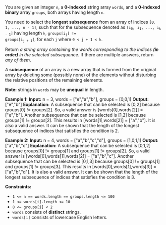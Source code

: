 You are given an integer `n`, a **0-indexed** 
string array `words`, and a **0-indexed** **binary** 
array `groups`, both arrays having length `n`.

You need to select the **longest** **subsequence** 
from an array of indices `[0, 1, ..., n - 1]`, such that 
for the subsequence denoted 
as <code>[i<sub>0</sub>, i<sub>1</sub>, ..., i<sub>k - 1</sub>]</code> 
having length `k`, <code>groups[i<sub>j</sub>] != groups[i<sub>j + 1</sub>]</code>, 
for each `j` where `0 < j + 1 < k`.

Return _a string array containing the words corresponding to 
the indices **(in order)** in the selected subsequence_. 
If there are multiple answers, return _any of them_.

A **subsequence** of an array is a new array that is formed 
from the original array by deleting some (possibly none) of the 
elements without disturbing the relative positions of the remaining elements.

**Note:** strings in `words` may be **unequal** in length.

**Example 1:**
**Input:** n = 3, words = ["e","a","b"], groups = [0,0,1]
**Output:** ["e","b"]
**Explanation:** A subsequence that can be selected is [0,2] because groups[0] != groups[2].
So, a valid answer is [words[0],words[2]] = ["e","b"].
Another subsequence that can be selected is [1,2] because groups[1] != groups[2].
This results in [words[1],words[2]] = ["a","b"].
It is also a valid answer.
It can be shown that the length of the longest subsequence of indices that satisfies the condition is 2.

**Example 2:**
**Input:** n = 4, words = ["a","b","c","d"], groups = [1,0,1,1]
**Output:** ["a","b","c"]
**Explanation:** A subsequence that can be selected is [0,1,2] because groups[0] != groups[1] and groups[1] != groups[2].
So, a valid answer is [words[0],words[1],words[2]] = ["a","b","c"].
Another subsequence that can be selected is [0,1,3] because groups[0] != groups[1] and groups[1] != groups[3].
This results in [words[0],words[1],words[3]] = ["a","b","d"].
It is also a valid answer.
It can be shown that the length of the longest subsequence of indices that satisfies the condition is 3.

**Constraints:**
*   `1 <= n == words.length == groups.length <= 100`
*   `1 <= words[i].length <= 10`
*   `0 <= groups[i] < 2`
*   `words` consists of **distinct** strings.
*   `words[i]` consists of lowercase English letters.